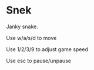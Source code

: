 # Snek

Janky snake.


Use w/a/s/d to move

Use 1/2/3/9 to adjust game speed

Use esc to pause/unpause
